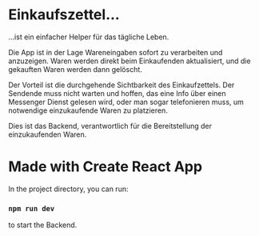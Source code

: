 # Einkaufszettel...
...ist ein einfacher Helper für das tägliche Leben.

Die App ist in der Lage Wareneingaben sofort zu verarbeiten und anzuzeigen. Waren werden direkt beim Einkaufenden aktualisiert, und die gekauften Waren werden dann gelöscht. 

Der Vorteil ist die durchgehende Sichtbarkeit des Einkaufzettels. Der Sendende muss nicht warten und hoffen, das eine Info über einen Messenger Dienst gelesen wird, oder man sogar telefonieren muss, um notwendige einzukaufende Waren zu platzieren.

Dies ist das Backend, verantwortlich für die Bereitstellung der einzukaufenden Waren.

# Made with Create React App

In the project directory, you can run:

### `npm run dev`
to start the Backend.